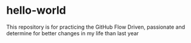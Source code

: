 # hello-world
This repository is for practicing the GitHub Flow
Driven, passionate and determine for better changes in my life than last year
